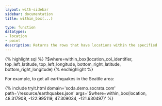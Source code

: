 ```yaml
---
layout: with-sidebar
sidebar: documentation
title: within_box(...)

type: function
datatypes:
- location
- point
description: Returns the rows that have locations within the specified box, defined by latitude, longitude corners
---
```


{% highlight sql %}
?$where=within_box(location_col_identifier, top_left_latitude, top_left_longitude, bottom_right_latitude, bottom_right_longitude)
{% endhighlight %}

For example, to get all earthquakes in the Seattle area: 

{% include tryit.html domain='soda.demo.socrata.com' path='/resource/earthquakes.json' args='$where=within_box(location, 48.317908, -122.995119, 47.309034, -121.630497)' %}
